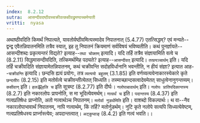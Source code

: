 ```yaml
---
index:  8.2.12
sutra:  आसन्दीवदष्ठीवच्चक्रीवत्कक्षीवद्रुमण्वच्चर्मण्वती
vritti:  nyasa
---
```


अथाष्ठीवदिति किमर्थं निपात्यते, यावतोर्वष्ठीवमित्यस्मादेव निपातनात् (5.4.77) एतत्सिद्धम्? एवं मन्यते--द्वन्द्व एवैतन्निपातनमिति तत्रैव स्यात्, इह तु निपातनं क्रियमाणं सर्वविषयं भविष्यतीति। कथं पुनर्ज्ञायते--आसन्दीशब्दः प्रकृत्यन्तरं विद्यते? इत्याह--`तथा चोक्तम्` इत्यादि। यदि तर्हि तत्रैव संज्ञायामिति वत्वे च (8.2.11) सिद्धमासन्दीवदिति, तत्किमर्थमिह पठ्यते? इत्याह--`आसन्दीवत्` इत्यादि। `तत्प्रयञ्चार्थम्` इति।
यदि तर्हि चक्रीवदिति संज्ञायामेतन्निपातनम्, कथं चक्रीवन्ति सदोहविर्धानानि भवन्तीति, न हीयं संज्ञा? इत्यात आह--`चक्रीवन्ति` इत्यादि। छन्दसि ह्ययं प्रयोगः, तत्र `व्यत्ययो बहुलम्` (3.1.85) इति वर्णव्यत्ययेनाकारस्येकारे कृते `छन्दसीरः` (8.2.15) इति मतोर्वत्वे चक्रीवन्तीत्येतत् सिध्यति। तस्माच्छान्दसत्वादेवमेतत् साधुत्वेनानुगन्तव्यम्।
`कक्षीवान्` इति। `हलः`झ्र्`हलि च` इति सूत्रम्ट (8.2.77) इति दीर्घः। `नलोपाबावार्थम्` इति। `नलोपः प्रातिपदिकान्तस्य` (8.2.7) इति नकारलोपः प्रापनोति, स मा भूदित्येवमर्थम्। `णत्वर्थं च` इति। `पदान्तस्य` (8.4.37) इति णत्वप्रतिषेधः प्राप्नोति, अतो णत्वार्थञ्च निपातनम्। `मतोर्वा नुडर्थमिति` इति। वाशब्दो विकल्पार्थः। थ वा--नैव नकारलोपाभावार्थं निपातनम्, नापि णत्वार्थम्, किं तर्हि? मतोर्नुडर्थम्। नुटि कृते नलोपे सत्यपि सिध्यत्येवेष्टम्, णत्वप्रतिषेधस्य प्रार्प्नास्त्येव; अपदान्तत्वात्। `अट्कुप्वाङ्` (8.4.2) इति णत्वं भवति।।

